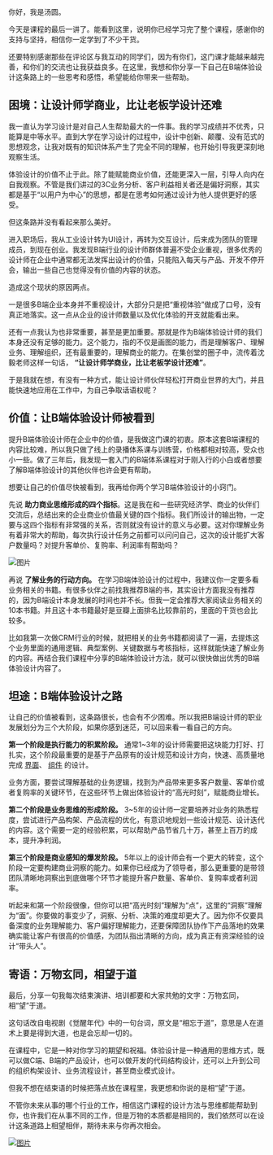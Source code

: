 你好，我是汤圆。

今天是课程的最后一讲了。能看到这里，说明你已经学习完了整个课程，感谢你的支持与坚持，相信你一定学到了不少干货。

还要特别感谢那些在评论区与我互动的同学们，因为有你们，这门课才能越来越完善，和你们的交流也让我获益良多。在这里，我想和你分享一下自己在B端体验设计这条路上的一些思考和感悟，希望能给你带来一些帮助。

## 困境：让设计师学商业，比让老板学设计还难

我一直认为学习设计是对自己人生帮助最大的一件事。我的学习成绩并不优秀，只能算是中等水平。直到大学在学习设计的过程中，设计中创新、颠覆、没有范式的思想观念，让我对既有的知识体系产生了完全不同的理解，也开始引导我更深刻地观察生活。

体验设计的价值不止于此。除了能赋能商业价值，还能更深入一层，引导人向内在自我观察。不管是我们讲过的3C业务分析、客户利益相关者还是偏好洞察，其实都是基于“以用户为中心”的思想，都是在思考如何通过设计为他人提供更好的感受。

但这条路并没有看起来那么美好。

进入职场后，我从工业设计转为UI设计，再转为交互设计，后来成为团队的管理成员，到现在创业。我发现B端行业的设计师群体普遍不受企业重视，很多优秀的设计师在企业中通常都无法发挥出设计的价值，只能陷入每天与产品、开发不停开会，输出一些自己也觉得没有价值的内容的状态。

造成这个现状的原因两点。

一是很多B端企业本身并不重视设计，大部分只是把“重视体验”做成了口号，没有真正地落实。这一点从企业的设计师数量以及优化体验的开支就能看出来。

还有一点我认为也非常重要，甚至是更加重要。那就是作为B端体验设计师的我们本身还没有足够的能力。这个能力，指的不仅是画图的能力，而是理解客户、理解业务、理解组织，还有最重要的，理解商业的能力。在集创堂的圈子中，流传着沈毅老师这样一句话， **“让设计师学商业，比让老板学设计还难”**。

于是我就在想，有没有一种方式，能让设计师伙伴轻松打开商业世界的大门，并且能快速地应用在工作中，为自己争取话语权呢？

## 价值：让B端体验设计师被看到

提升B端体验设计师在企业中的价值，是我做这门课的初衷。原本这套B端课程的内容比较难，所以我只做了线上的录播体系课与训练营，价格都相对较高，受众也小一些。做了三年后，我发现一套入门的B端体系课程对于刚入行的小白或者想要了解B端体验设计的其他伙伴也许会更有帮助。

想要让自己的价值尽快被看到，我再给你两个学习B端体验设计的小窍门。

先说 **助力商业思维形成的四个指标**。这是我在和一些研究经济学、商业的伙伴们交流后，总结出来的企业商业价值最关键的四个指标。我们所设计的输出物，一定要与这四个指标有非常强的关系，否则就没有设计的意义与必要。这对你理解业务有着非常大的帮助，每次执行设计任务之前都可以问问自己，这次的设计能扩大客户数量吗？对提升客单价、复购率、利润率有帮助吗？

![图片](https://static001.geekbang.org/resource/image/8c/27/8ce2a65957649d8010361416feyyca27.jpg?wh=5760x3240)

再说 **了解业务的行动方向。** 在学习B端体验设计的过程中，我建议你一定要多看业务相关的书籍。有很多伙伴之前找我推荐B端的书，其实设计方面我没有推荐的，因为B端设计本身发展的时间也并不长。但我一定会推荐大家阅读业务相关的10本书籍。并且这十本书籍最好是豆瓣上面排名比较靠前的，里面的干货也会比较多。

比如我第一次做CRM行业的时候，就把相关的业务书籍都阅读了一遍，去提炼这个业务里面的通用逻辑、典型案例、关键数据与考核指标，这样就能快速了解业务的内容。再结合我们课程中分享的B端体验设计方法，就可以很快做出优秀的B端体验设计内容了。

## 坦途：B端体验设计之路

让自己的价值被看到，这条路很长，也会有不少困难。所以我把B端设计师的职业发展划分为三个大阶段，如果你感到迷茫，可以回来看一看自己的方向。

**第一个阶段是执行能力的积累阶段。** 通常1~3年的设计师需要把这块能力打好、打扎实，这个阶段最重要的是基于产品原有的设计规范和设计方向，快速、高质量地完成 [界面](https://time.geekbang.org/column/article/662704)、 [组件](https://time.geekbang.org/column/article/664257) 的设计。

业务方面，要尝试理解基础的业务逻辑，找到为产品带来更多客户数量、客单价或者复购率的关键环节，在这些环节上做出体验设计的“高光时刻”，赋能商业增长。

**第二个阶段是业务思维的形成阶段。** 3~5年的设计师一定要培养对业务的熟悉程度，尝试进行产品构架、产品流程的优化，有意识地规划一些设计规范、设计迭代的内容。这个需要一定的经验积累，可以帮助产品节省几十万，甚至上百万的成本，提升净利润。

**第三个阶段是商业感知的爆发阶段。** 5年以上的设计师会有一个更大的转变，这个阶段一定要构建商业洞察的能力。如果你已经成为了领导者，那么更重要的是带领团队清晰地洞察出到底做哪个环节才能提升客户数量、客单价、复购率或者利润率。

听起来和第一个阶段很像，但你可以把“高光时刻”理解为“点”，这里的“洞察”理解为“面”。你要做的事变少了，洞察、分析、决策的难度却更大了。因为你不仅要具备深度的业务理解能力、客户偏好理解能力，还要保障团队协作下产品落地的效果确实能让客户有很高的价值感，为团队指出清晰的方向，成为真正有资深经验的设计“带头人”。

## 寄语：万物玄同，相望于道

最后，分享一句我每次结束演讲、培训都要和大家共勉的文字：万物玄同，相“望”于道。

这句话改自电视剧《觉醒年代》中的一句台词，原文是“相忘于道”，意思是人在道术上要是得到大道，也是会忘却一切的。

在课程中，它是一种对你学习的期望和祝福。体验设计是一种通用的思维方式，既可以做C端、B端的产品设计，也可以做开发的代码结构设计，还可以上升到公司的组织构架设计、业务流程设计，甚至商业模式设计。

但我不想在结束语的时候把落点放在课程里，我更想和你说的是相“望”于道。

不管你未来从事的哪个行业的工作，相信这门课程的设计方法与思维都能帮助到你，也许我们在从事不同的工作，但是万物的本质都是相同的，我们依然可以在设计这条道路上相望相伴，期待未来与你再次相会。

[![图片](https://static001.geekbang.org/resource/image/b2/da/b2bec4bbc42f43310db4690c79553cda.jpg?wh=1142x801)](http://jinshuju.net/f/CFqCCB)